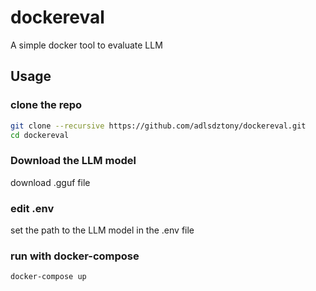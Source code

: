 # dockereval
A simple docker tool to evaluate LLM

## Usage
### clone the repo
```bash
git clone --recursive https://github.com/adlsdztony/dockereval.git
cd dockereval
```
### Download the LLM model
download .gguf file

### edit .env
set the path to the LLM model in the .env file

### run with docker-compose
```bash
docker-compose up
```

